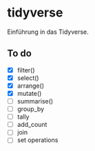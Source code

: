 # tidyverse

Einführung in das Tidyverse.


## To do

- [x] filter()
- [x] select()
- [x] arrange()
- [x] mutate()
- [ ] summarise()
- [ ] group_by
- [ ] tally
- [ ] add_count
- [ ] join
- [ ] set operations
